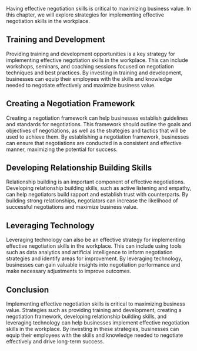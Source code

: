 
Having effective negotiation skills is critical to maximizing business value. In this chapter, we will explore strategies for implementing effective negotiation skills in the workplace.

Training and Development
------------------------

Providing training and development opportunities is a key strategy for implementing effective negotiation skills in the workplace. This can include workshops, seminars, and coaching sessions focused on negotiation techniques and best practices. By investing in training and development, businesses can equip their employees with the skills and knowledge needed to negotiate effectively and maximize business value.

Creating a Negotiation Framework
--------------------------------

Creating a negotiation framework can help businesses establish guidelines and standards for negotiations. This framework should outline the goals and objectives of negotiations, as well as the strategies and tactics that will be used to achieve them. By establishing a negotiation framework, businesses can ensure that negotiations are conducted in a consistent and effective manner, maximizing the potential for success.

Developing Relationship Building Skills
---------------------------------------

Relationship building is an important component of effective negotiations. Developing relationship building skills, such as active listening and empathy, can help negotiators build rapport and establish trust with counterparts. By building strong relationships, negotiators can increase the likelihood of successful negotiations and maximize business value.

Leveraging Technology
---------------------

Leveraging technology can also be an effective strategy for implementing effective negotiation skills in the workplace. This can include using tools such as data analytics and artificial intelligence to inform negotiation strategies and identify areas for improvement. By leveraging technology, businesses can gain valuable insights into negotiation performance and make necessary adjustments to improve outcomes.

Conclusion
----------

Implementing effective negotiation skills is critical to maximizing business value. Strategies such as providing training and development, creating a negotiation framework, developing relationship building skills, and leveraging technology can help businesses implement effective negotiation skills in the workplace. By investing in these strategies, businesses can equip their employees with the skills and knowledge needed to negotiate effectively and drive long-term success.

